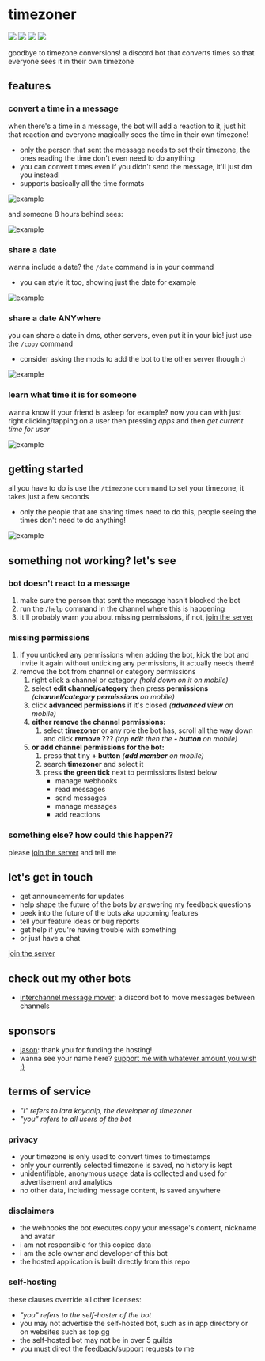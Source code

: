 [join the server]: https://discord.com/invite/KUMdnjcE97

# timezoner

[![](https://custom-icon-badges.demolab.com/badge/add_to_your_server-invite-5865F2?style=for-the-badge&logo=discord&logoColor=ffffff)](https://discord.com/api/oauth2/authorize?client_id=909820903574106203&permissions=536947776&scope=bot%20applications.commands)
[![](https://custom-icon-badges.demolab.com/discord/903367565349384202?style=for-the-badge&color=5865F2&logo=comment-discussion&label=join%20the%20server)](https://discord.com/invite/KUMdnjcE97)
[![](https://custom-icon-badges.demolab.com/badge/dynamic/json?url=https://api.jsonstorage.net/v1/json/52e7ddba-9c54-4f66-8e42-5aff2634f2fa/fd6b3135-0275-4f8a-8cfc-3e8910da1743&style=for-the-badge&color=555555&logo=graph&label=%20&prefix=used%20in%20&query=$.guild_count&suffix=%20servers)](#timezoner)
[![](https://custom-icon-badges.demolab.com/badge/dynamic/json?url=https://api.jsonstorage.net/v1/json/52e7ddba-9c54-4f66-8e42-5aff2634f2fa/fd6b3135-0275-4f8a-8cfc-3e8910da1743&style=for-the-badge&color=555555&logo=clock&label=%20&prefix=converted%20&query=$.usage_count&suffix=%20times)](#timezoner)

goodbye to timezone conversions! a discord bot that converts times so that everyone sees it in their own timezone

## features

### convert a time in a message

when there's a time in a message, the bot will add a reaction to it, just hit that reaction and everyone magically sees
the time in their own timezone!

- only the person that sent the message needs to set their timezone, the ones reading the time don't even need to do
  anything
- you can convert times even if you didn't send the message, it'll just dm you instead!
- supports basically all the time formats

![example](examples/sent.gif)

and someone 8 hours behind sees:

![example](examples/shown.png)

### share a date

wanna include a date? the `/date` command is in your command

- you can style it too, showing just the date for example

![example](examples/date.gif)

### share a date ANYwhere

you can share a date in dms, other servers, even put it in your bio! just use the `/copy` command

- consider asking the mods to add the bot to the other server though :)

![example](examples/copy.gif)

### learn what time it is for someone

wanna know if your friend is asleep for example? now you can with just right clicking/tapping on a user then pressing
_apps_ and then _get current time for user_

![example](examples/get_current_time.gif)

## getting started

all you have to do is use the `/timezone` command to set your timezone, it takes just a few seconds

- only the people that are sharing times need to do this, people seeing the times don't need to do anything!

![example](examples/timezone.gif)

## something not working? let's see

### bot doesn't react to a message

1. make sure the person that sent the message hasn't blocked the bot
2. run the `/help` command in the channel where this is happening
3. it'll probably warn you about missing permissions, if not, [join the server]

### missing permissions

1. if you unticked any permissions when adding the bot, kick the bot and invite it again without unticking any
   permissions, it actually needs them!
2. remove the bot from channel or category permissions
    1. right click a channel or category _(hold down on it on mobile)_
    2. select **edit channel/category** then press **permissions** _(**channel/category permissions** on mobile)_
    3. click **advanced permissions** if it's closed _(**advanced view** on mobile)_
    4. **either remove the channel permissions:**
        1. select **timezoner** or any role the bot has, scroll all the way down and click **remove ???** _(tap **edit** then the **- button** on mobile)_
    5. **or add channel permissions for the bot:**
        1. press that tiny **+ button** _(**add member** on mobile)_
        2. search **timezoner** and select it
        3. press **the green tick** next to permissions listed below
            - manage webhooks
            - read messages
            - send messages
            - manage messages
            - add reactions

### something else? how could this happen??

please [join the server] and tell me

## let's get in touch

- get announcements for updates
- help shape the future of the bots by answering my feedback questions
- peek into the future of the bots aka upcoming features
- tell your feature ideas or bug reports
- get help if you're having trouble with something
- or just have a chat

[join the server]

## check out my other bots

- [interchannel message mover](https://github.com/laralove143/interchannel-message-mover): a discord bot to move
  messages between channels

## sponsors

- [jason](https://github.com/zudsniper): thank you for funding the hosting!
- wanna see your name here? [support me with whatever amount you wish :)](https://github.com/sponsors/laralove143)

## terms of service

- *"i" refers to lara kayaalp, the developer of timezoner*
- *"you" refers to all users of the bot*

### privacy

- your timezone is only used to convert times to timestamps
- only your currently selected timezone is saved, no history is kept
- unidentifiable, anonymous usage data is collected and used for advertisement and analytics
- no other data, including message content, is saved anywhere

### disclaimers

- the webhooks the bot executes copy your message's content, nickname and avatar
- i am not responsible for this copied data
- i am the sole owner and developer of this bot
- the hosted application is built directly from this repo

### self-hosting

these clauses override all other licenses:

- *"you" refers to the self-hoster of the bot*
- you may not advertise the self-hosted bot, such as in app directory or on websites such as top.gg
- the self-hosted bot may not be in over 5 guilds
- you must direct the feedback/support requests to me

